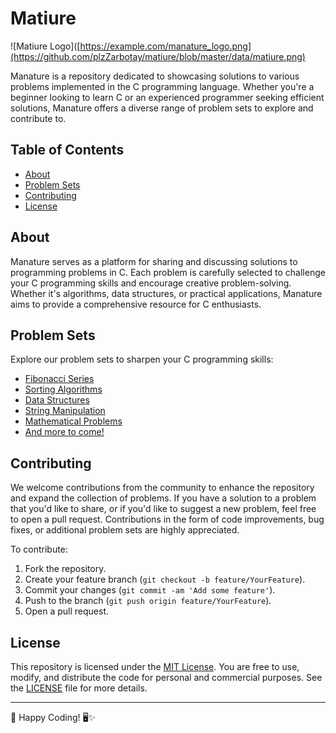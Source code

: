 # Matiure

![Matiure Logo]([https://example.com/manature_logo.png](https://github.com/plzZarbotay/matiure/blob/master/data/matiure.png)

Manature is a repository dedicated to showcasing solutions to various problems implemented in the C programming language. Whether you're a beginner looking to learn C or an experienced programmer seeking efficient solutions, Manature offers a diverse range of problem sets to explore and contribute to.

## Table of Contents
- [About](#about)
- [Problem Sets](#problem-sets)
- [Contributing](#contributing)
- [License](#license)

## About
Manature serves as a platform for sharing and discussing solutions to programming problems in C. Each problem is carefully selected to challenge your C programming skills and encourage creative problem-solving. Whether it's algorithms, data structures, or practical applications, Manature aims to provide a comprehensive resource for C enthusiasts.

## Problem Sets
Explore our problem sets to sharpen your C programming skills:
- [Fibonacci Series](fibonacci/)
- [Sorting Algorithms](sorting/)
- [Data Structures](data_structures/)
- [String Manipulation](strings/)
- [Mathematical Problems](math/)
- [And more to come!](#)

## Contributing
We welcome contributions from the community to enhance the repository and expand the collection of problems. If you have a solution to a problem that you'd like to share, or if you'd like to suggest a new problem, feel free to open a pull request. Contributions in the form of code improvements, bug fixes, or additional problem sets are highly appreciated.

To contribute:
1. Fork the repository.
2. Create your feature branch (`git checkout -b feature/YourFeature`).
3. Commit your changes (`git commit -am 'Add some feature'`).
4. Push to the branch (`git push origin feature/YourFeature`).
5. Open a pull request.

## License
This repository is licensed under the [MIT License](LICENSE). You are free to use, modify, and distribute the code for personal and commercial purposes. See the [LICENSE](LICENSE) file for more details.

---

🚀 Happy Coding! 🖥️✨
